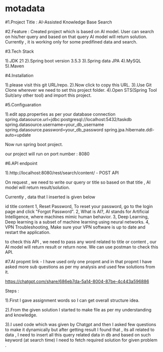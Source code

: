 # motadata

#1.Project Title : AI-Assisted Knowledge Base Search

#2.Feature : Created project which is based on AI model. 
User can search on his/her query and based on that query AI model will return solution.
Currently , it is working only for some predifined data and search.

#3.Tech Stack

1).JDK 21
2).Spring boot version 3.5.3
3).Spring data JPA
4).MySQL
5).Maven

#4.Installation

1).please visit this git URL/repo.
2).Now click to copy this URL.
3).Use Git Clone wherever we need to set this project folder.
4).Open STS(Spring Tool Suit/any other tool) and import this project.


#5.Configuaration

1).edit app.properties as per your database connection
spring.datasource.url=jdbc:postgresql://localhost:5432/taskdb
spring.datasource.username=your_db_username
spring.datasource.password=your_db_password
spring.jpa.hibernate.ddl-auto=update


Now run spring boot project.

our project will run on port number : 8080

#6.API endpoint

1).http://localhost:8080/rest/search/content/ - POST API 

On request , we need to write our query or title so based on that title , AI model will return result/solution.

Currently , data that I inserted is given below

id	title				content
1, Reset Password, 		To reset your password, go to the login page and click "Forgot Password".
2, What is AI?, 		AI stands for Artificial Intelligence, where machines mimic human behavior.
3, Deep Learning, 		Deep learning is a subset of machine learning using neural networks.
4, VPN Troubleshooting, Make sure your VPN software is up to date and restart the application.

to check this API , we need to pass any word related to title or content , our AI model will return result or return none.
We can use postman to check this API.


#7.AI propmt link - 
I have used only one propmt and in that propmt I have asked more sub questions as per my analysis and used few solutions from it.

https://chatgpt.com/share/686eb7da-5a14-8004-87be-4c443a596886

Steps :

1).First I gave assignment words so I can get overall structure idea.

2).From the given solution I started to make file as per my understanding and knowledge.

3).I used code which was given by Chatgpt and then I asked few questions to make it dynamically but after getting result
I found that , its all related to data , I need to insert all this query related data in db and based on such keyword (at search time)
I need to fetch required solution for given problem .

